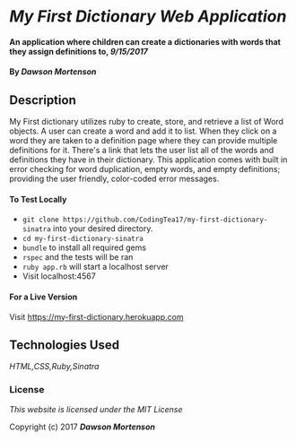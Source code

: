 # _My First Dictionary Web Application_

#### An application where children can create a dictionaries with words that they assign definitions to, _9/15/2017_

#### By _**Dawson Mortenson**_

## Description
My First dictionary utilizes ruby to create, store, and retrieve a list of Word objects. A user can create a word and add it to list. When they click on a word they are taken to a definition page where they can provide multiple definitions for it. There's a link that lets the user list all of the words and definitions they have in their dictionary. This application comes with built in error checking for word duplication, empty words, and empty definitions; providing the user friendly, color-coded error messages.

#### To Test Locally
* `git clone https://github.com/CodingTea17/my-first-dictionary-sinatra` into your desired directory.
* `cd my-first-dictionary-sinatra`
* `bundle` to install all required gems
* `rspec` and the tests will be ran
* `ruby app.rb` will start a localhost server
* Visit localhost:4567

#### For a Live Version
Visit https://my-first-dictionary.herokuapp.com

## Technologies Used
_HTML,CSS,Ruby,Sinatra_

### License

*This website is licensed under the MIT License*

Copyright (c) 2017 **_Dawson Mortenson_**
